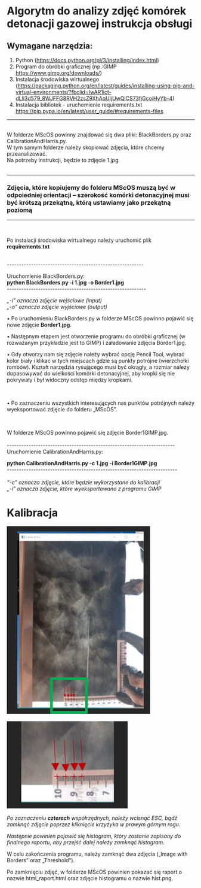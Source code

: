 # Algorytm do analizy zdjęć komórek detonacji gazowej instrukcja obsługi

## Wymagane narzędzia:
1. Python (<https://docs.python.org/pl/3/installing/index.html>)
2. Program do obróbki graficznej (np.:GIMP <https://www.gimp.org/downloads/>)<br />
3. Instalacja środowiska wirtualnego (<https://packaging.python.org/en/latest/guides/installing-using-pip-and-virtual-environments/?fbclid=IwAR1ict-dLli3d579_8WJFFG8RVH2zsZ9XhAqUIjUwQlCS73fjGcoiHyYb-4>)<br />
4. Instalacja bibliotek - uruchomienie requirements.txt  
https://pip.pypa.io/en/latest/user_guide/#requirements-files
---------------------------

 <br />
W folderze MScOS powinny znajdować się dwa pliki: BlackBorders.py oraz CalibrationAndHarris.py.<br />
W tym samym folderze należy skopiować zdjęcia, które chcemy przeanalizować. <br />
Na potrzeby instrukcji, będzie to zdjęcie 1.jpg.<br /><br />

--------------------------
### **Zdjęcia, które kopiujemy do folderu MScOS muszą być w odpoiedniej orientacji – szerokość komórki detonacyjnej musi być krótszą przekątną, którą ustawiamy jako przekątną poziomą**<br />
---------------------------------

<br />

Po instalacji środowiska wirtualnego należy uruchomić plik **requirements.txt**

<br />
---------------------------------------------------------<br />

Uruchomienie BlackBorders.py: <br />
**python BlackBorders.py -i 1.jpg -o Border1.jpg**
<br />----------------------------------------------------------<br />

*„-i” oznacza zdjęcie wejściowe (input)*<br />
*„-o” oznacza zdjęcie wyjściowe (output)*
 
•	Po uruchomieniu BlackBorders.py w folderze MScOS powinno pojawić się nowe zdjęcie **Border1.jpg**.
 
•	Następnym etapem jest otworzenie programu do obróbki graficznej (w rozważanym przykładzie jest to GIMP) i załadowanie zdjęcia Border1.jpg.
 <br />


•	Gdy otworzy nam się zdjęcie należy wybrać opcję Pencil Tool, wybrać kolor biały i klikać w tych miejscach gdzie są punkty potrójne (wierzchołki rombów). Kształt narzędzia rysującego musi być okrągły, a rozmiar należy dopasowywać do wielkości komórki detonacyjnej, aby kropki się nie pokrywały i był widoczny odstęp między kropkami.

<br />

•	Po zaznaczeniu wszystkich interesujących nas punktów potrójnych należy wyeksportować zdjęcie do folderu „MScOS”.
 
<br />

W folderze MScOS powinno pojawić się zdjęcie Border1GIMP.jpg.<br />
 <br />----------------------------------------------------------------------<br />
Uruchomienie CalibrationAndHarris.py:

**python CalibrationAndHarris.py -c 1.jpg -i Border1GIMP.jpg**
<br />-----------------------------------------------------------------------<br /><br />
*“-c” oznacza zdjęcie, które będzie wykorzystane do kalibracji <br />*
*„-i” oznacza zdjęcie, które wyeksportowano z programu GIMP <br />*

# Kalibracja

  
![Reference Image](/screenshots/screenshot1.jpg) <br /><br />
![Reference Image](/screenshots/screenshot2.jpg)


*Po zaznaczeniu **czterech** współrzędnych, należy wcisnąć ESC, bądź zamknąć zdjęcie poprzez kliknięcie krzyżyka w prawym górnym rogu.*

*Następnie powinien pojawić się histogram, który zostanie zapisany do finalnego raportu, aby przejść dalej należy zamknąć histogram.*
 

W celu zakończenia programu, należy zamknąć dwa zdjęcia („Image with Borders” oraz „Threshold”).

Po zamknięciu zdjęć, w folderze MScOS powinien pokazać się raport o nazwie html_raport.html oraz zdjęcie histogramu o nazwie hist.png.
 

